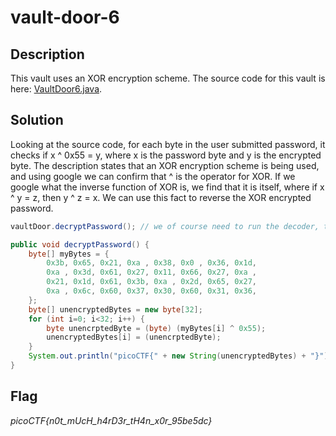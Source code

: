 # vault-door-6

## Description

This vault uses an XOR encryption scheme. The source code for this vault is here: [VaultDoor6.java](https://jupiter.challenges.picoctf.org/static/cdb33ffba609e2521797aac66320ec65/VaultDoor6.java).

## Solution

Looking at the source code, for each byte in the user submitted password, it checks if x ^ 0x55 = y, where x is the password byte and y is the encrypted byte. The description states that an XOR encryption scheme is being used, and using google we can confirm that ^ is the operator for XOR. If we google what the inverse function of XOR is, we find that it is itself, where if x ^ y = z, then y ^ z = x. We can use this fact to reverse the XOR encrypted password.

```java
vaultDoor.decryptPassword(); // we of course need to run the decoder, this is added to main

public void decryptPassword() {
    byte[] myBytes = {
        0x3b, 0x65, 0x21, 0xa , 0x38, 0x0 , 0x36, 0x1d,
        0xa , 0x3d, 0x61, 0x27, 0x11, 0x66, 0x27, 0xa ,
        0x21, 0x1d, 0x61, 0x3b, 0xa , 0x2d, 0x65, 0x27,
        0xa , 0x6c, 0x60, 0x37, 0x30, 0x60, 0x31, 0x36,
    };
    byte[] unencryptedBytes = new byte[32];
    for (int i=0; i<32; i++) {
        byte unencrptedByte = (byte) (myBytes[i] ^ 0x55);
        unencryptedBytes[i] = (unencrptedByte);
    }
    System.out.println("picoCTF{" + new String(unencryptedBytes) + "}");
}
```

## Flag

*picoCTF{n0t_mUcH_h4rD3r_tH4n_x0r_95be5dc}*
